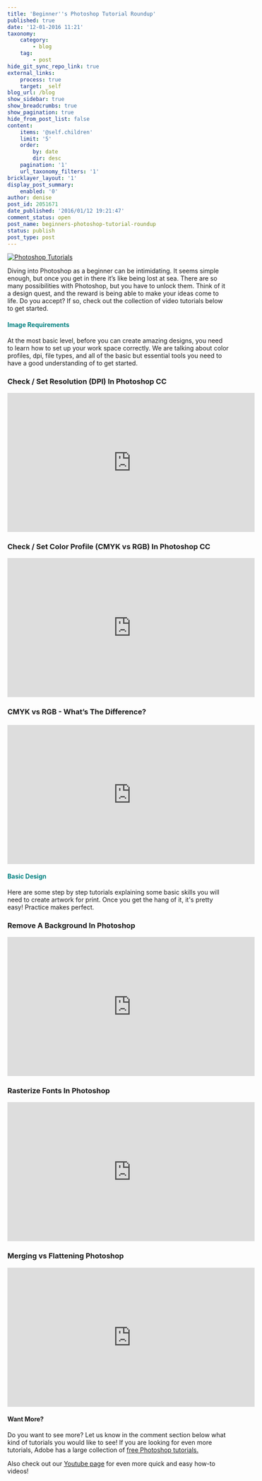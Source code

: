```yaml
---
title: 'Beginner''s Photoshop Tutorial Roundup'
published: true
date: '12-01-2016 11:21'
taxonomy:
    category:
        - blog
    tag:
        - post
hide_git_sync_repo_link: true
external_links:
    process: true
    target: _self
blog_url: /blog
show_sidebar: true
show_breadcrumbs: true
show_pagination: true
hide_from_post_list: false
content:
    items: '@self.children'
    limit: '5'
    order:
        by: date
        dir: desc
    pagination: '1'
    url_taxonomy_filters: '1'
bricklayer_layout: '1'
display_post_summary:
    enabled: '0'
author: denise
post_id: 2051671
date_published: '2016/01/12 19:21:47'
comment_status: open
post_name: beginners-photoshop-tutorial-roundup
status: publish
post_type: post
---
```


[![Photoshop Tutorials](https://printaura.com/wp-content/uploads/2016/01/PS-tutorial-Round-up-banner.jpg)](https://blog.printaura.com/blog/art-resources/beginners-photoshop-tutorial-roundup)

Diving into Photoshop as a beginner can be intimidating. It seems simple enough, but once you get in there it’s like being lost at sea. There are so many possibilities with Photoshop, but you have to unlock them. Think of it a design quest, and the reward is being able to make your ideas come to life. Do you accept? If so, check out the collection of video tutorials below to get started.
<h4><span style="color: #008080;">Image Requirements</span></h4>
At the most basic level, before you can create amazing designs, you need to learn how to set up your work space correctly. We are talking about color profiles, dpi, file types, and all of the basic but essential tools you need to have a good understanding of to get started.
<h3>Check / Set Resolution (DPI) In Photoshop CC</h3>
<iframe src="https://www.youtube.com/embed/agDvI87KTJQ" width="560" height="315" frameborder="0" allowfullscreen="allowfullscreen"></iframe>
<h3>Check / Set Color Profile (CMYK vs RGB) In Photoshop CC</h3>
<iframe src="https://www.youtube.com/embed/UUEMU4wFOfY" width="560" height="315" frameborder="0" allowfullscreen="allowfullscreen"></iframe>
<h3>CMYK vs RGB - What’s The Difference?</h3>
<h4><iframe src="https://www.youtube.com/embed/qyOkoVUPB9g" width="560" height="315" frameborder="0" allowfullscreen="allowfullscreen"></iframe></h4>
<h4><span style="color: #008080;">Basic Design</span></h4>
Here are some step by step tutorials explaining some basic skills you will need to create artwork for print. Once you get the hang of it, it's pretty easy! Practice makes perfect.
<h3>Remove A Background In Photoshop</h3>
<iframe src="https://www.youtube.com/embed/AHrpf0TL4xc" width="560" height="315" frameborder="0" allowfullscreen="allowfullscreen"></iframe>
<h3>Rasterize Fonts In Photoshop</h3>
<iframe src="https://www.youtube.com/embed/D-CgfpdFLc8" width="560" height="315" frameborder="0" allowfullscreen="allowfullscreen"></iframe>
<h3>Merging vs Flattening Photoshop</h3>
<iframe src="https://www.youtube.com/embed/yVlOL8fKvk0" width="560" height="315" frameborder="0" allowfullscreen="allowfullscreen"></iframe>
<h4>Want More?</h4>
Do you want to see more? Let us know in the comment section below what kind of tutorials you would like to see! If you are looking for even more tutorials, Adobe has a large collection of <a href="https://helpx.adobe.com/photoshop/tutorials.html" target="_blank">free Photoshop tutorials.</a>

Also check out our <a href="https://www.youtube.com/user/printaura" target="_blank">Youtube page</a> for even more quick and easy how-to videos!